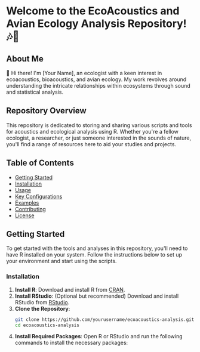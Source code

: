 # Welcome to the EcoAcoustics and Avian Ecology Analysis Repository! 🎶🌿

## About Me

👋 Hi there! I'm [Your Name], an ecologist with a keen interest in ecoacoustics, bioacoustics, and avian ecology. My work revolves around understanding the intricate relationships within ecosystems through sound and statistical analysis.

## Repository Overview

This repository is dedicated to storing and sharing various scripts and tools for acoustics and ecological analysis using R. Whether you're a fellow ecologist, a researcher, or just someone interested in the sounds of nature, you'll find a range of resources here to aid your studies and projects.

## Table of Contents

- [Getting Started](#getting-started)
- [Installation](#installation)
- [Usage](#usage)
- [Key Configurations](#key-configurations)
- [Examples](#examples)
- [Contributing](#contributing)
- [License](#license)

## Getting Started

To get started with the tools and analyses in this repository, you'll need to have R installed on your system. Follow the instructions below to set up your environment and start using the scripts.

### Installation

1. **Install R**: Download and install R from [CRAN](https://cran.r-project.org/).
2. **Install RStudio**: (Optional but recommended) Download and install RStudio from [RStudio](https://rstudio.com/).
3. **Clone the Repository**:
    ```sh
    git clone https://github.com/yourusername/ecoacoustics-analysis.git
    cd ecoacoustics-analysis
    ```
4. **Install Required Packages**:
    Open R or RStudio and run the following commands to install the necessary packages:
    ```r
   
